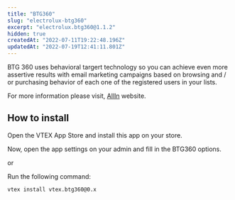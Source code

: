 ```yaml
---
title: "BTG360"
slug: "electrolux-btg360"
excerpt: "electrolux.btg360@1.1.2"
hidden: true
createdAt: "2022-07-11T19:22:48.196Z"
updatedAt: "2022-07-19T12:41:11.801Z"
---
```

BTG 360 uses behavioral targert technology so you can achieve even more assertive results
with email marketing campaigns based on browsing and / or purchasing behavior of each
one of the registered users in your lists.

For more information please visit, [AllIn](https://allinmail.com.br/) website.

## How to install

Open the VTEX App Store and install this app on your store.

Now, open the app settings on your admin and fill in the BTG360 options.

or

Run the following command:

```sh
vtex install vtex.btg360@0.x
```